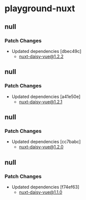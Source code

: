 # playground-nuxt

## null

### Patch Changes

- Updated dependencies [dbec49c]
  - nuxt-daisy-vue@1.2.2

## null

### Patch Changes

- Updated dependencies [a41e50e]
  - nuxt-daisy-vue@1.2.1

## null

### Patch Changes

- Updated dependencies [cc7babc]
  - nuxt-daisy-vue@1.2.0

## null

### Patch Changes

- Updated dependencies [f74ef63]
  - nuxt-daisy-vue@1.1.0
